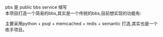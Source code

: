pbs 是 public bbs service 缩写<br>
本项目打造一个简易的bbs,其实是一个传统的bbs,目前想实现的功能有:<br>

主要采用python + psql + memcached +  redis + semantic 打造,其实也是一个练手项目。
